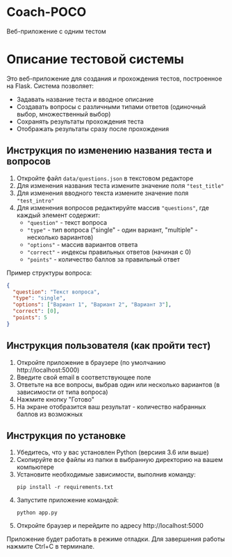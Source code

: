 # Coach-POCO
Веб-приложение с одним тестом
# Описание тестовой системы

Это веб-приложение для создания и прохождения тестов, построенное на Flask. Система позволяет:
- Задавать название теста и вводное описание
- Создавать вопросы с различными типами ответов (одиночный выбор, множественный выбор)
- Сохранять результаты прохождения теста
- Отображать результаты сразу после прохождения

## Инструкция по изменению названия теста и вопросов

1. Откройте файл `data/questions.json` в текстовом редакторе
2. Для изменения названия теста измените значение поля `"test_title"`
3. Для изменения вводного текста измените значение поля `"test_intro"`
4. Для изменения вопросов редактируйте массив `"questions"`, где каждый элемент содержит:
   - `"question"` - текст вопроса
   - `"type"` - тип вопроса ("single" - один вариант, "multiple" - несколько вариантов)
   - `"options"` - массив вариантов ответа
   - `"correct"` - индексы правильных ответов (начиная с 0)
   - `"points"` - количество баллов за правильный ответ

Пример структуры вопроса:
```json
{
  "question": "Текст вопроса",
  "type": "single",
  "options": ["Вариант 1", "Вариант 2", "Вариант 3"],
  "correct": [0],
  "points": 5
}
```

## Инструкция пользователя (как пройти тест)

1. Откройте приложение в браузере (по умолчанию http://localhost:5000)
2. Введите свой email в соответствующее поле
3. Ответьте на все вопросы, выбрав один или несколько вариантов (в зависимости от типа вопроса)
4. Нажмите кнопку "Готово"
5. На экране отобразится ваш результат - количество набранных баллов из возможных

## Инструкция по установке

1. Убедитесь, что у вас установлен Python (версиия 3.6 или выше)
2. Скопируйте все файлы из папки в выбранную директорию на вашем компьютере
3. Установите необходимые зависимости, выполнив команду:
   ```
   pip install -r requirements.txt
   ```
4. Запустите приложение командой:
   ```
   python app.py
   ```
5. Откройте браузер и перейдите по адресу http://localhost:5000

Приложение будет работать в режиме отладки. Для завершения работы нажмите Ctrl+C в терминале.
